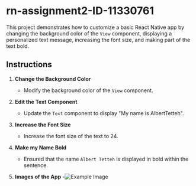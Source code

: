 # rn-assignment2-ID-11330761
This project demonstrates how to customize a basic React Native app by changing the background color of the `View` component, displaying a personalized text message, increasing the font size, and making part of the text bold.

## Instructions

1. **Change the Background Color**
   - Modify the background color of the `View` component.

2. **Edit the Text Component**
   - Update the `Text` component to display "My name is AlbertTetteh".


3. **Increase the Font Size**
   - Increase the font size of the text to 24.

4. **Make my Name Bold**
   - Ensured that the name `Albert Tetteh` is displayed in bold within the sentence.
5. **Images of the App**
-<img src="C:\Users\Brago Abigail Adjoa\Documents\GitHub\-rn-assignment2-ID-11330761\MyNewApp\WhatsApp Image.jpg" alt="Example Image">




   
